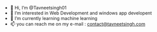 - 👋 Hi, I’m @Tavneetsingh01
- 👀 I’m interested in Web Development and windows app developent
- 🌱 I’m currently learning machine learning
- 📫 you can reach me on my e-mail : contact@tavneetsingh.com

<!---
Tavneetsingh01/Tavneetsingh01 is a ✨ special ✨ repository because its `README.md` (this file) appears on your GitHub profile.
You can click the Preview link to take a look at your changes.
--->
